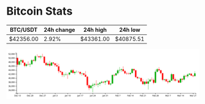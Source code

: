 # Bitcoin Stats

BTC/USDT|24h change|24h high|24h low|
|---|---|---|---|
|$42356.00|2.92%|$43361.00|$40875.51|

<img src="./chart.svg">
